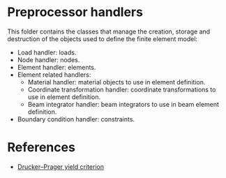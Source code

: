 # Preprocessor handlers

This folder contains the classes that manage the creation, storage and destruction of the objects used to define the finite element model:

- Load handler: loads.
- Node handler: nodes.
- Element handler: elements.
- Element related handlers:
    - Material handler: material objects to use in element definition.
    - Coordinate transformation handler: coordinate transformations to use in element definition.
	- Beam integrator handler: beam integrators to use in beam element definition.
- Boundary condition handler: constraints. 

# References
- [Drucker–Prager yield criterion](https://en.wikipedia.org/wiki/Drucker%E2%80%93Prager_yield_criterion)
